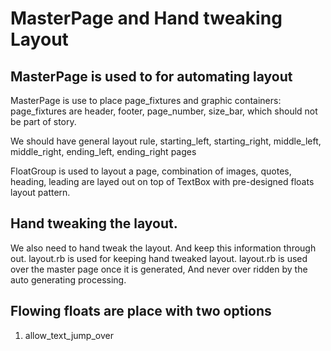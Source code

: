 # MasterPage and Hand tweaking Layout

## MasterPage is used to for automating layout

MasterPage is use to place page_fixtures and graphic containers: 
page_fixtures are
header, footer, page_number, size_bar, which should not be part of story.

We should have general layout rule, starting_left,  starting_right, middle_left, middle_right, ending_left, ending_right pages

FloatGroup is used to layout a page, combination of  images, quotes, heading, leading are layed out on top of TextBox with pre-designed floats layout pattern.

## Hand tweaking the layout.

We also need to hand tweak the layout. And keep this information through out.
layout.rb is used for keeping hand tweaked layout. 
layout.rb is used over the master page once it is generated, And never over ridden by the auto generating processing.

## Flowing floats are place with two options
1. allow_text_jump_over
 